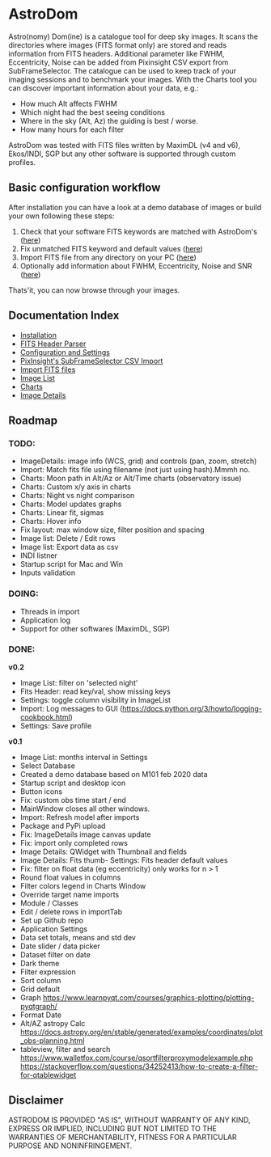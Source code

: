 # AstroDom
Astro(nomy) Dom(ine) is a catalogue tool for deep sky images. It scans the directories where images (FITS format only) are stored and reads information from FITS headers. Additional parameter like FWHM, Eccentricity, Noise can be added from Pixinsight CSV export from SubFrameSelector. 
The catalogue can be used to keep track of your imaging sessions and to benchmark your images. With the Charts tool you can discover important information about your data, e.g.:

-   How much Alt affects FWHM
-   Which night had the best seeing conditions
-   Where in the sky (Alt, Az) the guiding is best / worse.
-   How many hours for each filter

AstroDom was tested with FITS files written by MaximDL (v4 and v6), Ekos/INDI, SGP but any other software is supported through custom profiles.

## Basic configuration workflow
After installation you can have a look at a demo database of images or build your own following these steps:

1. Check that your software FITS keywords are matched with AstroDom's ([here](fitsHeader.md))   
2. Fix unmatched FITS keyword and default values ([here](settings.md))
3. Import FITS file from any directory on your PC ([here](importFits.md))
4. Optionally add information about FWHM, Eccentricity, Noise and SNR ([here](importCsv.md))

Thats'it, you can now browse through your images.

## Documentation Index
- [Installation](install.md)
- [FITS Header Parser](fitsHeader.md)
- [Configuration and Settings](settings.md)
- [PixInsight's SubFrameSelector CSV Import](importCsv.md)
- [Import FITS files](importFits.md)
- [Image List](imageList.md)
- [Charts](charts.md)
- [Image Details](imageDetails.md)

## Roadmap
### TODO:
- ImageDetails: image info (WCS, grid) and controls (pan, zoom, stretch)
- Import: Match fits file using filename (not just using hash).Mmmh no.
- Charts: Moon path in Alt/Az or Alt/Time charts (observatory issue)
- Charts: Custom x/y axis in charts
- Charts: Night vs night comparison
- Charts: Model updates graphs
- Charts: Linear fit, sigmas
- Charts: Hover info
- Fix layout: max window size, filter position and spacing
- Image list: Delete / Edit rows
- Image list: Export data as csv
- INDI listner
- Startup script for Mac and Win
- Inputs validation

### DOING:
- Threads in import
- Application log
- Support for other softwares (MaximDL, SGP)

### DONE:

**v0.2**
- Image List: filter on 'selected night'
- Fits Header: read key/val, show missing keys
- Settings: toggle column visibility in ImageList
- Import: Log messages to GUI (https://docs.python.org/3/howto/logging-cookbook.html)
- Settings: Save profile


**v0.1**
- Image List: months interval in Settings
- Select Database
- Created a demo database based on M101 feb 2020 data
- Startup script and desktop icon
- Button icons
- Fix: custom obs time start / end 
- MainWindow closes all other windows.
- Import: Refresh model after imports
- Package and PyPi upload
- Fix: ImageDetails image canvas update
- Fix: import only completed rows
- Image Details: QWidget with Thumbnail and fields
- Image Details: Fits thumb- Settings: Fits header default values
- Fix: filter on float data (eg eccentricity) only works for n > 1
- Round float values in columns
- Filter colors legend in Charts Window
- Override target name imports
- Module / Classes
- Edit / delete rows in importTab
- Set up Github repo
- Application Settings
- Data set totals, means and std dev
- Date slider / data picker
- Dataset filter on date
- Dark theme
- Filter expression
- Sort column
- Grid default
- Graph
	https://www.learnpyqt.com/courses/graphics-plotting/plotting-pyqtgraph/
- Format Date
- Alt/AZ astropy Calc
	https://docs.astropy.org/en/stable/generated/examples/coordinates/plot_obs-planning.html
- tableview, filter and search
	https://www.walletfox.com/course/qsortfilterproxymodelexample.php
	https://stackoverflow.com/questions/34252413/how-to-create-a-filter-for-qtablewidget

## Disclaimer
ASTRODOM IS PROVIDED "AS IS", WITHOUT WARRANTY OF ANY KIND, EXPRESS OR
IMPLIED, INCLUDING BUT NOT LIMITED TO THE WARRANTIES OF MERCHANTABILITY,
FITNESS FOR A PARTICULAR PURPOSE AND NONINFRINGEMENT.


